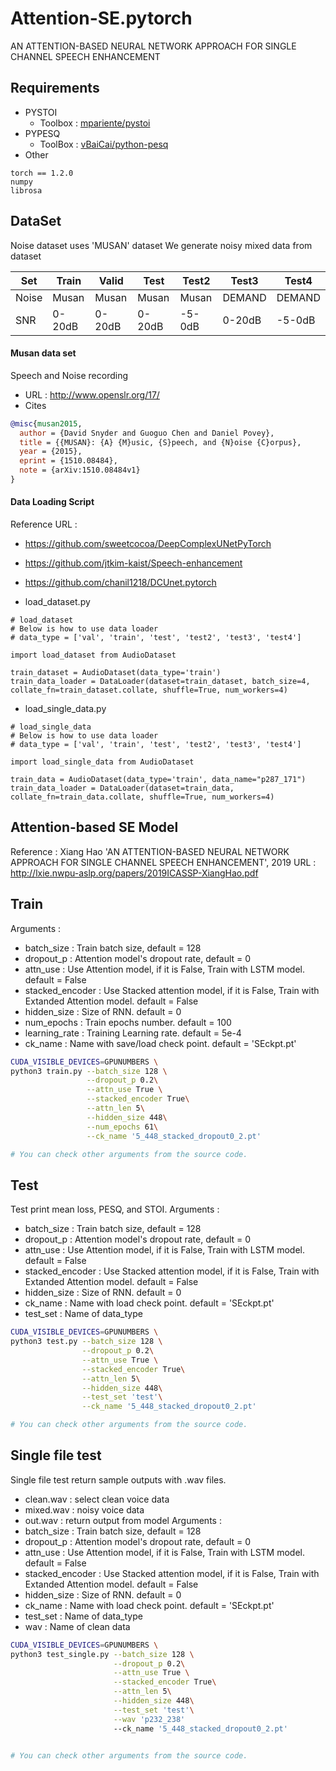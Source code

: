 # Attention-SE.pytorch
AN ATTENTION-BASED NEURAL NETWORK APPROACH FOR SINGLE CHANNEL SPEECH ENHANCEMENT

## Requirements

* PYSTOI 
  * Toolbox : [mpariente/pystoi](https://github.com/mpariente/pystoi)
* PYPESQ
  * ToolBox : [vBaiCai/python-pesq](https://github.com/vBaiCai/python-pesq)
* Other
```python3
torch == 1.2.0
numpy 
librosa
```

## DataSet
Noise dataset uses 'MUSAN' dataset
We generate noisy mixed data from dataset

|Set|Train|Valid|Test|Test2|Test3|Test4|
|---|-----|-----|----|-----|-----|-----|
|Noise|Musan|Musan|Musan|Musan|DEMAND|DEMAND|
|SNR|0-20dB|0-20dB|0-20dB|-5-0dB|0-20dB|-5-0dB|

#### Musan data set
Speech and Noise recording
- URL : http://www.openslr.org/17/
- Cites
```BibTeX
@misc{musan2015,
  author = {David Snyder and Guoguo Chen and Daniel Povey},
  title = {{MUSAN}: {A} {M}usic, {S}peech, and {N}oise {C}orpus},
  year = {2015},
  eprint = {1510.08484},
  note = {arXiv:1510.08484v1}
}
```

#### Data Loading Script
Reference URL : 
- https://github.com/sweetcocoa/DeepComplexUNetPyTorch
- https://github.com/jtkim-kaist/Speech-enhancement
- https://github.com/chanil1218/DCUnet.pytorch

- load_dataset.py
```Python3
# load_dataset
# Below is how to use data loader
# data_type = ['val', 'train', 'test', 'test2', 'test3', 'test4']

import load_dataset from AudioDataset

train_dataset = AudioDataset(data_type='train')
train_data_loader = DataLoader(dataset=train_dataset, batch_size=4, collate_fn=train_dataset.collate, shuffle=True, num_workers=4)
```

- load_single_data.py
```Python3
# load_single_data
# Below is how to use data loader
# data_type = ['val', 'train', 'test', 'test2', 'test3', 'test4']

import load_single_data from AudioDataset

train_data = AudioDataset(data_type='train', data_name="p287_171")
train_data_loader = DataLoader(dataset=train_data, collate_fn=train_data.collate, shuffle=True, num_workers=4)
```



## Attention-based SE Model
Reference : Xiang Hao 'AN ATTENTION-BASED NEURAL NETWORK APPROACH FOR SINGLE CHANNEL
SPEECH ENHANCEMENT', 2019
URL : http://lxie.nwpu-aslp.org/papers/2019ICASSP-XiangHao.pdf


## Train
Arguments : 
- batch_size : Train batch size, default = 128
- dropout_p : Attention model's dropout rate, default = 0
- attn_use : Use Attention model, if it is False, Train with LSTM model.  default = False
- stacked_encoder : Use Stacked attention model, if it is False, Train with Extanded Attention model. default = False
- hidden_size : Size of RNN. default = 0
- num_epochs : Train epochs number. default = 100
- learning_rate : Training Learning rate. default = 5e-4
- ck_name : Name with save/load check point. default = 'SEckpt.pt'

```bash
CUDA_VISIBLE_DEVICES=GPUNUMBERS \
python3 train.py --batch_size 128 \
                 --dropout_p 0.2\
                 --attn_use True \
                 --stacked_encoder True\
                 --attn_len 5\
                 --hidden_size 448\
                 --num_epochs 61\
                 --ck_name '5_448_stacked_dropout0_2.pt'

# You can check other arguments from the source code.                   
```

## Test
Test print mean loss, PESQ, and STOI.
Arguments : 
- batch_size : Train batch size, default = 128
- dropout_p : Attention model's dropout rate, default = 0
- attn_use : Use Attention model, if it is False, Train with LSTM model.  default = False
- stacked_encoder : Use Stacked attention model, if it is False, Train with Extanded Attention model. default = False
- hidden_size : Size of RNN. default = 0
- ck_name : Name with load check point. default = 'SEckpt.pt'
- test_set : Name of data_type

```bash
CUDA_VISIBLE_DEVICES=GPUNUMBERS \
python3 test.py --batch_size 128 \
                --dropout_p 0.2\
                --attn_use True \
                --stacked_encoder True\
                --attn_len 5\
                --hidden_size 448\
                --test_set 'test'\
                --ck_name '5_448_stacked_dropout0_2.pt'

# You can check other arguments from the source code.                   
```

## Single file test
Single file test return sample outputs with .wav files.
- clean.wav : select clean voice data
- mixed.wav : noisy voice data
- out.wav : return output from model
Arguments :
- batch_size : Train batch size, default = 128
- dropout_p : Attention model's dropout rate, default = 0
- attn_use : Use Attention model, if it is False, Train with LSTM model.  default = False
- stacked_encoder : Use Stacked attention model, if it is False, Train with Extanded Attention model. default = False
- hidden_size : Size of RNN. default = 0
- ck_name : Name with load check point. default = 'SEckpt.pt'
- test_set : Name of data_type
- wav : Name of clean data

```bash
CUDA_VISIBLE_DEVICES=GPUNUMBERS \
python3 test_single.py --batch_size 128 \
                       --dropout_p 0.2\
                       --attn_use True \
                       --stacked_encoder True\
                       --attn_len 5\
                       --hidden_size 448\
                       --test_set 'test'\
                       --wav 'p232_238'
                       --ck_name '5_448_stacked_dropout0_2.pt'
                      

# You can check other arguments from the source code.                   
```
